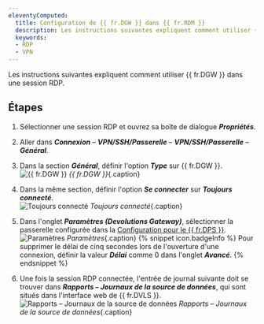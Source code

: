 ```yaml
---
eleventyComputed:
  title: Configuration de {{ fr.DGW }} dans {{ fr.RDM }}
  description: Les instructions suivantes expliquent comment utiliser {{ fr.DGW }} dans une session RDP.
  keywords:
  - RDP
  - VPN
---
```

Les instructions suivantes expliquent comment utiliser {{ fr.DGW }} dans une session RDP.

## Étapes 

1. Sélectionner une session RDP et ouvrez sa boîte de dialogue ***Propriétés***. 
1. Aller dans ***Connexion*** – ***VPN/SSH/Passerelle*** – ***VPN/SSH/Passerelle*** – ***Général***.
1. Dans la section ***Général***, définir l'option ***Type*** sur {{ fr.DGW }}.  
![{{ fr.DGW }}](/img/fr/server/DGW0008.png) 
*{{ fr.DGW }}*{.caption} 
1. Dans la même section, définir l'option ***Se connecter*** sur ***Toujours connecté***.  
![Toujours connecté](/img/fr/server/DGW0009.png) 
*Toujours connecté*{.caption} 
1. Dans l'onglet ***Paramètres (Devolutions Gateway)***, sélectionner la passerelle configurée dans la [Configuration pour le {{ fr.DPS }}](/fr/server/dgw/server-configuration/).  
![Paramètres](/img/fr/server/DGW0007.png) 
*Paramètres*{.caption} 
{% snippet icon.badgeInfo %}
Pour supprimer le délai de cinq secondes lors de l'ouverture d'une connexion, définir la valeur ***Délai*** comme 0 dans l'onglet ***Avancé***.
{% endsnippet %}  

6. Une fois la session RDP connectée, l'entrée de journal suivante doit se trouver dans ***Rapports – Journaux de la source de données***, qui sont situés dans l'interface web de {{ fr.DVLS }}.  
![Rapports – Journaux de la source de données](/img/fr/server/DGW0010.png) 
*Rapports – Journaux de la source de données*{.caption} 
